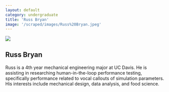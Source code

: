```yaml
---
layout: default
category: undergraduate
title: 'Russ Bryan'
image: '/scraped/images/Russ%20Bryan.jpeg'
---
```


<img src="{{ page.image }}">

<h2 class="team-title">Russ Bryan</h2>
<h4 class="team-position"></h4>
<p>Russ is a 4th year mechanical engineering major at UC Davis. He is assisting in researching human-in-the-loop performance testing, specifically performance related to vocal callouts of simulation parameters. His interests include mechanical design, data analysis, and food science.</p>
<ul class="team-member-other-info"></ul>
